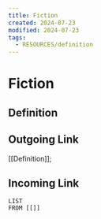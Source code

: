 ```yaml
---
title: Fiction
created: 2024-07-23
modified: 2024-07-23
tags:
  - RESOURCES/definition
---
```

# Fiction
## Definition

## Outgoing Link
[[Definition]]; 
## Incoming Link
```dataview
LIST
FROM [[]]
```
